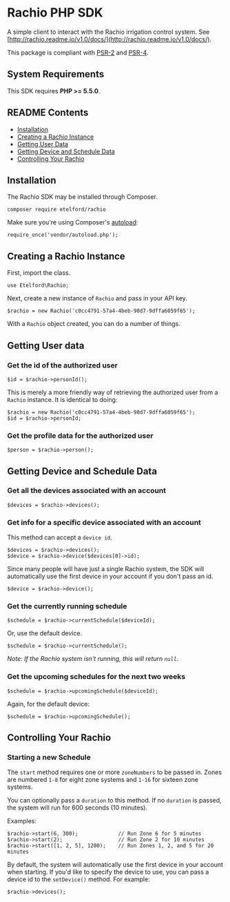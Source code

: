 # Rachio PHP SDK

A simple client to interact with the Rachio irrigation control system. See 
[http://rachio.readme.io/v1.0/docs/](http://rachio.readme.io/v1.0/docs/).

This package is compliant with [PSR-2] and [PSR-4].

[PSR-2]: https://github.com/php-fig/fig-standards/blob/master/accepted/PSR-2-coding-style-guide.md
[PSR-4]: https://github.com/php-fig/fig-standards/blob/master/accepted/PSR-4-autoloader.md

## System Requirements


This SDK requires **PHP >= 5.5.0**.

## README Contents


* [Installation](#install)
* [Creating a Rachio Instance](#start)
* [Getting User Data](#user-data)
* [Getting Device and Schedule Data](#device-schedule-data)
* [Controlling Your Rachio](#controlling)


<!-- <a name="install"/> -->
## Installation

The Rachio SDK may be installed through Composer.

    composer require etelford/rachio

Make sure you're using Composer's [autoload](https://getcomposer.org/doc/00-intro.md#autoloading):

    require_once('vendor/autoload.php');


<!-- <a name="start"> -->
## Creating a Rachio Instance

First, import the class.

    use Etelford\Rachio;

Next, create a new instance of `Rachio` and pass in your API key.

    $rachio = new Rachio('c0cc4791-57a4-4beb-98d7-9dffa6059f65');

With a `Rachio` object created, you can do a number of things.


<!-- <a name="user-data"> -->
## Getting User data

### Get the id of the authorized user

    $id = $rachio->personId();

This is merely a more friendly way of retrieving the authorized user from a
`Rachio` instance. It is identical to doing:

    $rachio = new Rachio('c0cc4791-57a4-4beb-98d7-9dffa6059f65');
    $id = $rachio->personId;

### Get the profile data for the authorized user

    $person = $rachio->person();


<!-- <a name="device-schedule-data"> -->
## Getting Device and Schedule Data

### Get all the devices associated with an account

    $devices = $rachio->devices();

### Get info for a specific device associated with an account

This method can accept a `device id`.

    $devices = $rachio->devices();
    $device = $rachio->device($devices[0]->id);

Since many people will have just a single Rachio system, the SDK will automatically use the first device in your account if you don't pass an id.

    $device = $rachio->device();

### Get the currently running schedule

    $schedule = $rachio->currentSchedule($deviceId);

Or, use the default device.

    $schedule = $rachio->currentSchedule();

_Note: If the Rachio system isn't running, this will return `null`._

### Get the upcoming schedules for the next two weeks

    $schedule = $rachio->upcomingSchedule($deviceId);

Again, for the default device: 

    $schedule = $rachio->upcomingSchedule();


<!-- <a name="controlling"> -->
## Controlling Your Rachio

### Starting a new Schedule

The `start` method requires one or more `zoneNumbers` to be passed in. Zones
are numbered `1-8` for eight zone systems and `1-16` for sixteen zone systems.

You can optionally pass a `duration` to this method. If no `duration` is
passed, the system will run for 600 seconds (10 minutes).

Examples:

    $rachio->start(6, 300);             // Run Zone 6 for 5 minutes
    $rachio->start(2);                  // Run Zone 2 for 10 minutes
    $rachio->start([1, 2, 5], 1200);    // Run Zones 1, 2, and 5 for 20 minutes

By default, the system will automatically use the first device in your account
when starting. If you'd like to specify the device to use, you can pass a 
device id to the `setDevice()` method. For example:

    $rachio->devices();